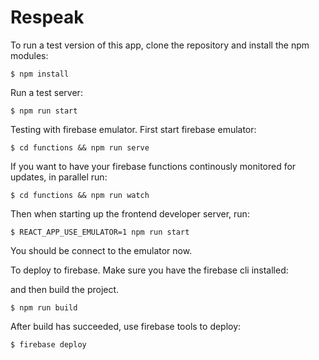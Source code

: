 # Respeak

To run a test version of this app, clone the repository and install the npm modules:

```
$ npm install
```

Run a test server:

```
$ npm run start
```

Testing with firebase emulator. First start firebase emulator:

```
$ cd functions && npm run serve
```

If you want to have your firebase functions continously monitored for updates, in parallel run:

```
$ cd functions && npm run watch
```

Then when starting up the frontend developer server, run:

```
$ REACT_APP_USE_EMULATOR=1 npm run start
```

You should be connect to the emulator now.


To deploy to firebase. Make sure you have the firebase cli installed:

and then build the project.
```
$ npm run build
```

After build has succeeded, use firebase tools to deploy:

```
$ firebase deploy
```

